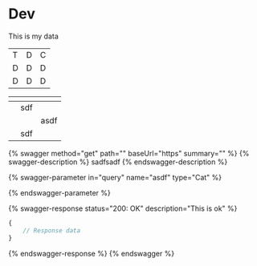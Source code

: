 # Dev

This is my data

|   |   |   |
| - | - | - |
| T | D | C |
| D | D | D |
| D | D | D |

<table data-view="cards"><thead><tr><th></th><th></th><th></th></tr></thead><tbody><tr><td></td><td>sdf</td><td></td></tr><tr><td></td><td></td><td>asdf</td></tr><tr><td></td><td>sdf</td><td></td></tr></tbody></table>

{% swagger method="get" path="" baseUrl="https" summary="" %}
{% swagger-description %}
sadfsadf
{% endswagger-description %}

{% swagger-parameter in="query" name="asdf" type="Cat" %}

{% endswagger-parameter %}

{% swagger-response status="200: OK" description="This is ok" %}
```javascript
{
    // Response data
}
```
{% endswagger-response %}
{% endswagger %}
